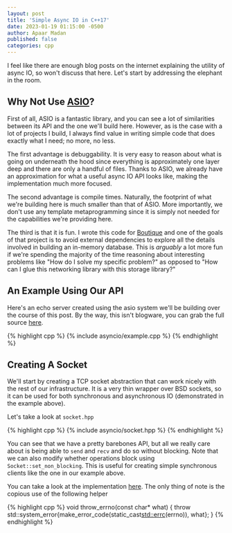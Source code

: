 ```yaml
---
layout: post
title: 'Simple Async IO in C++17'
date: 2023-01-19 01:15:00 -0500
author: Apaar Madan
published: false
categories: cpp
---
```


I feel like there are enough blog posts on the internet explaining the utility
of async IO, so won't discuss that here. Let's start by addressing the elephant
in the room.

## Why Not Use [ASIO](https://think-async.com/Asio)?

First of all, ASIO is a fantastic library, and you can see a lot of similarities
between its API and the one we'll build here. However, as is the case with a lot
of projects I build, I always find value in writing simple code that does
exactly what I need; no more, no less.

The first advantage is debuggability. It is very easy to reason about what is
going on underneath the hood since everything is approximately one layer deep
and there are only a handful of files. Thanks to ASIO, we already have an
approximation for what a useful async IO API looks like, making the
implementation much more focused.

The second advantage is compile times. Naturally, the footprint of what we're
building here is much smaller than that of ASIO. More importantly, we don't use
any template metaprogramming since it is simply not needed for the capabilities
we're providing here.

The third is that it is fun. I wrote this code for
[Boutique](https://github.com/goodpaul6/boutique) and one of the goals of that
project is to avoid external dependencies to explore all the details involved in
building an in-memory database. This is _arguably_ a lot more fun if we're
spending the majority of the time reasoning about interesting problems like "How
do I solve my specific problem?" as opposed to "How can I glue this networking
library with this storage library?"

## An Example Using Our API

Here's an echo server created using the asio system we'll be building over the
course of this post. By the way, this isn't blogware, you can grab the full
source
[here](https://github.com/goodpaul6/goodpaul6.github.io/tree/main/_includes/asyncio).

<!-- prettier-ignore -->
{% highlight cpp %} 
{% include asyncio/example.cpp %} 
{% endhighlight %}

## Creating A Socket

We'll start by creating a TCP socket abstraction that can work nicely with the
rest of our infrastructure. It is a very thin wrapper over BSD sockets, so it
can be used for both synchronous and asynchronous IO (demonstrated in the
example above).

Let's take a look at `socket.hpp`

<!-- prettier-ignore -->
{% highlight cpp %} 
{% include asyncio/socket.hpp %} 
{% endhighlight %}

You can see that we have a pretty barebones API, but all we really care about is
being able to `send` and `recv` and do so without blocking. Note that we can
also modify whether operations block using `Socket::set_non_blocking`. This is
useful for creating simple synchronous clients like the one in our example
above.

You can take a look at the implementation
[here](https://github.com/goodpaul6/goodpaul6.github.io/tree/main/_includes/asyncio/socket.cpp).
The only thing of note is the copious use of the following helper

<!-- prettier-ignore -->
{% highlight cpp %} 
void throw_errno(const char* what) {
    throw std::system_error{make_error_code(static_cast<std::errc>(errno)),
                            what};
}
{% endhighlight %}
